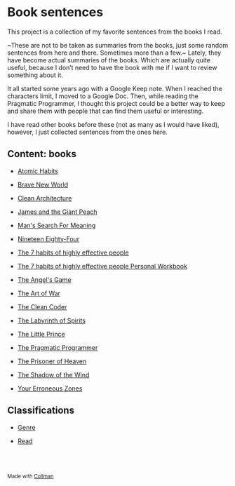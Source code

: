 # Book sentences




This project is a collection of my favorite sentences from the books I read.



~These are not to be taken as summaries from the books, just some random sentences from here and there. Sometimes more than a few.~ Lately, they have become actual summaries of the books. Which are actually quite useful, because I don’t need to have the book with me if I want to review something about it.



It all started some years ago with a Google Keep note. When I reached the characters limit, I moved to a Google Doc. Then, while reading the Pragmatic Programmer, I thought this project could be a better way to keep and share them with people that can find them useful or interesting.



I have read other books before these (not as many as I would have liked), however, I just collected sentences from the ones here.

## Content: books


 - [Atomic Habits](Atomic%20Habits/index.md)
    
 - [Brave New World](Brave%20New%20World/index.md)
    
 - [Clean Architecture](Clean%20Architecture/index.md)
    
 - [James and the Giant Peach](James%20and%20the%20Giant%20Peach/index.md)
    
 - [Man's Search For Meaning](Man's%20Search%20For%20Meaning/index.md)
    
 - [Nineteen Eighty-Four](Nineteen%20Eighty-Four/index.md)
    
 - [The 7 habits of highly effective people](The%207%20habits%20of%20highly%20effective%20people/index.md)
    
 - [The 7 habits of highly effective people Personal Workbook](The%207%20habits%20of%20highly%20effective%20people%20Personal%20Workbook/index.md)
    
 - [The Angel's Game](The%20Angel's%20Game/index.md)
    
 - [The Art of War](The%20Art%20of%20War/index.md)
    
 - [The Clean Coder](The%20Clean%20Coder/index.md)
    
 - [The Labyrinth of Spirits](The%20Labyrinth%20of%20Spirits/index.md)
    
 - [The Little Prince](The%20Little%20Prince/index.md)
    
 - [The Pragmatic Programmer](The%20Pragmatic%20Programmer/index.md)
    
 - [The Prisoner of Heaven](The%20Prisoner%20of%20Heaven/index.md)
    
 - [The Shadow of the Wind](The%20Shadow%20of%20the%20Wind/index.md)
    
 - [Your Erroneous Zones](Your%20Erroneous%20Zones/index.md)
    

## Classifications


 - [Genre](Genre/index.md)
    
 - [Read](Read/index.md)
    
<br/><br/><br/><sub>Made with [Collman](https://github.com/reymon359/collman)<sub>